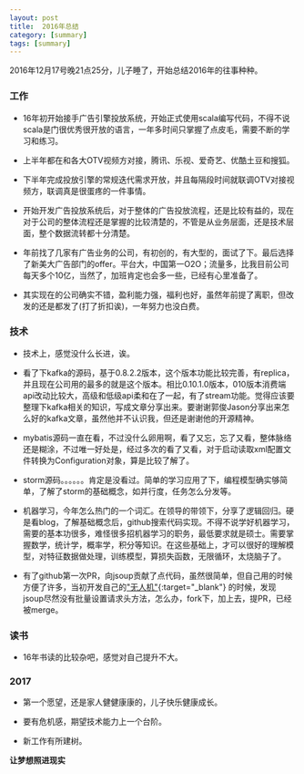 ```yaml
---
layout: post
title:  2016年总结
category: [summary]
tags: [summary]
---
```


2016年12月17号晚21点25分，儿子睡了，开始总结2016年的往事种种。
<!--more-->


### 工作

- 16年初开始接手广告引擎投放系统，开始正式使用scala编写代码，不得不说scala是门很优秀很开放的语言，一年多时间只掌握了点皮毛，需要不断的学习和练习。

- 上半年都在和各大OTV视频方对接，腾讯、乐视、爱奇艺、优酷土豆和搜狐。

- 下半年完成投放引擎的常规迭代需求开放，并且每隔段时间就联调OTV对接视频方，联调真是很蛋疼的一件事情。

- 开始开发广告投放系统后，对于整体的广告投放流程，还是比较有益的，现在对于公司的整体流程还是掌握的比较清楚的，不管是从业务层面，还是技术层面，整个数据流转都十分清楚。

- 年前找了几家有广告业务的公司，有初创的，有大型的，面试了下。最后选择了新美大广告部门的offer。平台大，中国第一O2O；流量多，比我目前公司每天多个10亿，当然了，加班肯定也会多一些，已经有心里准备了。

- 其实现在的公司确实不错，盈利能力强，福利也好，虽然年前提了离职，但改发的还是都发了(打了折扣诶)，一年努力也没白费。

### 技术

- 技术上，感觉没什么长进，诶。

- 看了下kafka的源码，基于0.8.2.2版本，这个版本功能比较完善，有replica，并且现在公司用的最多的就是这个版本。相比0.10.1.0版本，010版本消费端api改动比较大，高级和低级api柔和在了一起，有了stream功能。觉得应该要整理下kafka相关的知识，写成文章分享出来。要谢谢郭俊Jason分享出来怎么好的kafka文章，虽然他并不认识我，但还是谢谢他的开源精神。

- mybatis源码一直在看，不过没什么卵用啊，看了又忘，忘了又看，整体脉络还是糊涂，不过唯一好处是，经过多次的看了又看，对于启动读取xml配置文件转换为Configuration对象，算是比较了解了。

- storm源码。。。。。。肯定是没看过。简单的学习应用了下，编程模型确实够简单，了解了storm的基础概念，如并行度，任务怎么分发等。

- 机器学习，今年怎么热门的一个词汇。在领导的带领下，分享了逻辑回归。硬是看blog，了解基础概念后，github搜索代码实现。不得不说学好机器学习，需要的基本功很多，难怪很多招机器学习的职务，最低要求就是硕士。需要掌握数学，统计学，概率学，积分等知识。在这些基础上，才可以很好的理解模型，对特征数据做处理，训练模型，算损失函数，无限循环，太烧脑子了。

- 有了github第一次PR，向jsoup贡献了点代码，虽然很简单，但自己用的时候方便了许多，当初开发自己的["无人机"](https://github.com/zJiaJun/adult-download){:target="_blank"} 的时候，发现jsoup尽然没有批量设置请求头方法，怎么办，fork下，加上去，提PR，已经被merge。

### 读书

- 16年书读的比较杂吧，感觉对自己提升不大。

### 2017

- 第一个愿望，还是家人健健康康的，儿子快乐健康成长。

- 要有危机感，期望技术能力上一个台阶。

- 新工作有所建树。


**让梦想照进现实**


